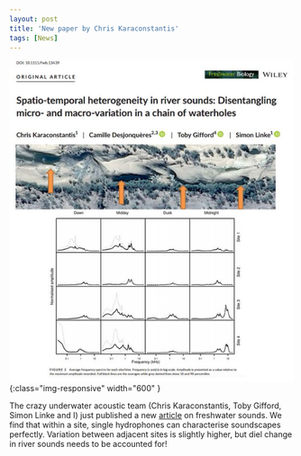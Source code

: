 ```yaml
---
layout: post
title: 'New paper by Chris Karaconstantis'
tags: [News]
---
```

![diapo](/assets/img/karaconstantis.jpg){:class="img-responsive" width="600" }

The crazy underwater acoustic team (Chris Karaconstantis, Toby Gifford, Simon Linke and I) just published a new [article](/assets/img/Karaconstantis_et_al_2020_micro-_and_macro-variation_in_a_chain_of.pdf) on freshwater sounds. We find that within a site, single hydrophones can characterise soundscapes perfectly. Variation between adjacent sites is slightly higher, but diel change in river sounds needs to be accounted for!
